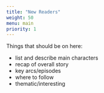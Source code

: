 ```yaml
---
title: "New Readers"
weight: 50
menu: main
priority: 1
---
```


Things that should be on here:

* list and describe main characters
* recap of overall story
* key arcs/episodes 
* where to follow
* thematic/interesting
